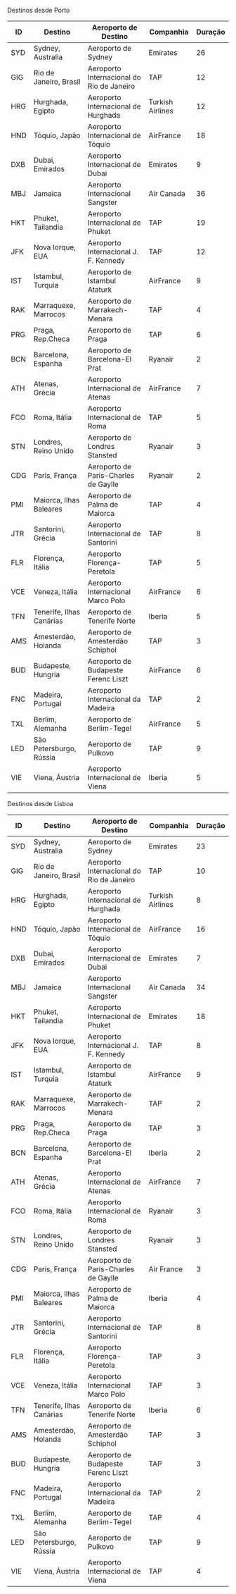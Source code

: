 
Destinos desde Porto

| ID  | Destino                  | Aeroporto de Destino                      | Companhia        | Duração |
|-----|--------------------------|-------------------------------------------|------------------|---------|
| SYD | Sydney, Australia        | Aeroporto de Sydney                       | Emirates         | 26      |
| GIG | Rio de Janeiro, Brasil   | Aeroporto Internacional do Rio de Janeiro | TAP              | 12      |
| HRG | Hurghada, Egipto         | Aeroporto Internacional de Hurghada       | Turkish Airlines | 12      |
| HND | Tóquio, Japão            | Aeroporto Internacional de Tóquio         | AirFrance        | 18      |
| DXB | Dubai, Emirados          | Aeroporto Internacional de Dubai          | Emirates         | 9       |
| MBJ | Jamaica                  | Aeroporto Internacional Sangster          | Air Canada       | 36      |
| HKT | Phuket, Tailandia        | Aeroporto Internacional de Phuket         | TAP              | 19      |
| JFK | Nova Iorque, EUA         | Aeroporto Internacional J. F. Kennedy     | TAP              | 12      |
| IST | Istambul, Turquia        | Aeroporto de Istambul Ataturk             | AirFrance        | 9       |
| RAK | Marraquexe, Marrocos     | Aeroporto de Marrakech-Menara             | TAP              | 4       |
| PRG | Praga, Rep.Checa         | Aeroporto de Praga                        | TAP              | 6       |
| BCN | Barcelona, Espanha       | Aeroporto de Barcelona-El Prat            | Ryanair          | 2       |
| ATH | Atenas, Grécia           | Aeroporto Internacional de Atenas         | AirFrance        | 7       |
| FCO | Roma, Itália             | Aeroporto Internacional de Roma           | TAP              | 5       |
| STN | Londres, Reino Unido     | Aeroporto de Londres Stansted             | Ryanair          | 3       |
| CDG | Paris, França            | Aeroporto de Paris-Charles de Gaylle      | Ryanair          | 2       |
| PMI | Maiorca, Ilhas Baleares  | Aeroporto de Palma de Maiorca             | TAP              | 4       |
| JTR | Santorini, Grécia        | Aeroporto Internacional de Santorini      | TAP              | 8       |
| FLR | Florença, Itália         | Aeroporto Florença-Peretola               | TAP              | 5       |
| VCE | Veneza, Itália           | Aeroporto Internacional Marco Polo        | AirFrance        | 6       |
| TFN | Tenerife, Ilhas Canárias | Aeroporto de Tenerife Norte               | Iberia           | 5       |
| AMS | Amesterdão, Holanda      | Aeroporto de Amesterdão Schiphol          | TAP              | 3       |
| BUD | Budapeste, Hungria       | Aeroporto de Budapeste Ferenc Liszt       | AirFrance        | 6       |
| FNC | Madeira, Portugal        | Aeroporto Internacional da Madeira        | TAP              | 2       |
| TXL | Berlim, Alemanha         | Aeroporto de Berlim-Tegel                 | AirFrance        | 5       |
| LED | São Petersburgo, Rússia  | Aeroporto de Pulkovo                      | TAP              | 9       |
| VIE | Viena, Áustria           | Aeroporto Internacional de Viena          | Iberia           | 5       |

Destinos desde Lisboa

| ID  | Destino                  | Aeroporto de Destino                      | Companhia        | Duração |
|-----|--------------------------|-------------------------------------------|------------------|---------|
| SYD | Sydney, Australia        | Aeroporto de Sydney                       | Emirates         | 23      |
| GIG | Rio de Janeiro, Brasil   | Aeroporto Internacional do Rio de Janeiro | TAP              | 10      |
| HRG | Hurghada, Egipto         | Aeroporto Internacional de Hurghada       | Turkish Airlines | 8       |
| HND | Tóquio, Japão            | Aeroporto Internacional de Tóquio         | AirFrance        | 16      |
| DXB | Dubai, Emirados          | Aeroporto Internacional de Dubai          | Emirates         | 7       |
| MBJ | Jamaica                  | Aeroporto Internacional Sangster          | Air Canada       | 34      |
| HKT | Phuket, Tailandia        | Aeroporto Internacional de Phuket         | Emirates         | 18      |
| JFK | Nova Iorque, EUA         | Aeroporto Internacional J. F. Kennedy     | TAP              | 8       |
| IST | Istambul, Turquia        | Aeroporto de Istambul Ataturk             | AirFrance        | 9       |
| RAK | Marraquexe, Marrocos     | Aeroporto de Marrakech-Menara             | TAP              | 2       |
| PRG | Praga, Rep.Checa         | Aeroporto de Praga                        | TAP              | 3       |
| BCN | Barcelona, Espanha       | Aeroporto de Barcelona-El Prat            | Iberia           | 2       |
| ATH | Atenas, Grécia           | Aeroporto Internacional de Atenas         | AirFrance        | 7       |
| FCO | Roma, Itália             | Aeroporto Internacional de Roma           | Ryanair          | 3       |
| STN | Londres, Reino Unido     | Aeroporto de Londres Stansted             | Ryanair          | 3       |
| CDG | Paris, França            | Aeroporto de Paris-Charles de Gaylle      | Air France       | 3       |
| PMI | Maiorca, Ilhas Baleares  | Aeroporto de Palma de Maiorca             | Iberia           | 4       |
| JTR | Santorini, Grécia        | Aeroporto Internacional de Santorini      | TAP              | 8       |
| FLR | Florença, Itália         | Aeroporto Florença-Peretola               | TAP              | 3       |
| VCE | Veneza, Itália           | Aeroporto Internacional Marco Polo        | TAP              | 3       |
| TFN | Tenerife, Ilhas Canárias | Aeroporto de Tenerife Norte               | Iberia           | 6       |
| AMS | Amesterdão, Holanda      | Aeroporto de Amesterdão Schiphol          | TAP              | 3       |
| BUD | Budapeste, Hungria       | Aeroporto de Budapeste Ferenc Liszt       | TAP              | 3       |
| FNC | Madeira, Portugal        | Aeroporto Internacional da Madeira        | TAP              | 2       |
| TXL | Berlim, Alemanha         | Aeroporto de Berlim-Tegel                 | TAP              | 4       |
| LED | São Petersburgo, Rússia  | Aeroporto de Pulkovo                      | TAP              | 9       |
| VIE | Viena, Áustria           | Aeroporto Internacional de Viena          | TAP              | 4       |
